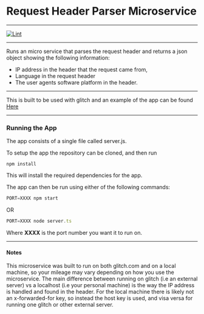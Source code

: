 # Request Header Parser Microservice
-----------------------

[![Lint](https://github.com/THEANTsMAN/Request-Header-Parser-Microservice/actions/workflows/lint.yml/badge.svg)](https://github.com/THEANTsMAN/Request-Header-Parser-Microservice/actions/workflows/lint.yml)

-----------------------

Runs an micro service that parses the request header and returns a json object showing the following information:
-  IP address in the header that the request came from,
-  Language in the request header
-  The user agents software platform in the header.

-----------------------

This is built to be used with glitch and an example of the app can be found [Here](https://charming-screen.glitch.me/)

-----------------------

### Running the App

The app consists of a single file called server.js.

To setup the app the repository can be cloned, and then run

```
npm install
```
This will install the required dependencies for the app.

The app can then be run using either of the following commands:

```javascript
PORT=XXXX npm start
```

OR

```javascript
PORT=XXXX node server.ts
```

Where __XXXX__ is the port number you want it to run on.

-----------------------

#### Notes

This microservice was built to run on both glitch.com and on a local machine, so your mileage may vary depending on how you use the microservice.
The main difference between running on glitch (i.e an external server) vs a localhost (i.e your personal machine) is the way the IP address is handled and found in the header. For the local machine there is likely not an x-forwarded-for key, so instead the host key is used, and visa versa for running one glitch or other external server.
